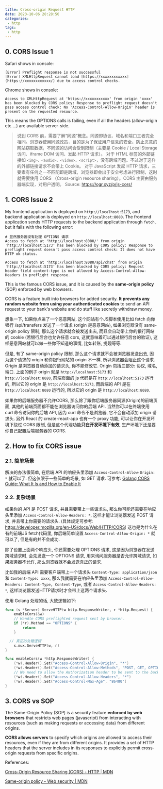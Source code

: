 ```yaml
---
title: Cross-origin Request HTTP
date: 2023-10-06 20:28:50
categories:
 - http
tags:
 - http
---
```


## 0. CORS Issue 1

Safari shows in console:

```
[Error] Preflight response is not successful
[Error] XMLHttpRequest cannot load [https://xxxxxxxxxxxx](https://xxxxxxxxxxxx/) due to access control checks.
```

Chrome shows in console:

```
Access to XMLHttpRequest at 'https://xxxxxxxxxxx' from origin 'xxxx' has been blocked by CORS policy: Response to preflight request doesn't pass access control check: No 'Access-Control-Allow-Origin' header is present on the requested resource.
```

This means the OPTIONS calls is failing, even if all the headers (allow-origin etc....) are available server-side.

> 说到 CORS 前，需要了解“同源”概念。同源即协议、域名和端口三者完全相同。浏览器使用同源政策，目的是为了保证用户信息的安全，防止恶意的网站窃取数据，不同源的访问会受到限制（主要是 Cookie / Local Storage 访问、iframe DOM 访问、发起 HTTP 请求）。 
> 对于 HTML 标签的外部链接如 `<img>、<audio>、<video>、<script>`，没有跨域问题。不过对于这样的外部链接请求不会带上 Cookie。
> 对于 JavaScript 发起 HTTP 请求，三要素有任何之一不匹配即是跨域，浏览器即会出于安全考虑进行限制，这时就需要使用 CORS （Cross-origin resource sharing）。CORS 主要由服务器端实现，对用户透明。
> Source: https://ogr.xyz/p/js-cors/

## 1. CORS Issue 2

My frontend application is deployed on `http://localhost:5173`, and backend application is deployed on `http://localhost:8080`. The frontend application sends HTTP requests to the backend application through `fetch`, but it fails with the following error:

```shell
# 显然服务器没有处理 OPTIONS 请求
Access to fetch at 'http://localhost:8080/' from origin 'http://localhost:5173' has been blocked by CORS policy: Response to preflight request doesn't pass access control check: It does not have HTTP ok status. 

Access to fetch at 'http://localhost:8080/api/chat' from origin 'http://localhost:5173' has been blocked by CORS policy: Request header field content-type is not allowed by Access-Control-Allow-Headers in preflight response.
```

This is the famous CORS issue, and it is caused by the **same-origin policy** (SOP) enforced by web browsers. 

CORS is a feature built into browsers for added security. **It prevents any random website from using your authenticated cookies** to send an API request to your bank's website and do stuff like secretly withdraw money. 

想象一下, 如果你点进了一个恶意网站, 这个网站有个JS脚本使用比如 fetch 向你银行 /api/transfers 发送了一个请求 (origin 是恶意网站), 如果浏览器没有 same-origin policy 限制, 那么这个请求就会被发送出去, 而且会自动带上你的银行网站的 cookie (若银行后台也允许任意 cors, 这就意味着可以通过银行后台的验证), 这样恶意网站就可以做一些你不知道的事情, 比如转账, 提现等等. 

但是, 有了 same-origin policy 限制, 那么这个请求就不会被浏览器发送出去, 因为这个请求的 origin 和你银行网站的 origin 不一样, 所以浏览器会阻止这个请求. Origin 是浏览器自动添加的请求头, 你不能修改它. Origin 包括三部分: 协议, 域名, 端口. 上面的例子 origin 就是 `http://localhost:5173` 和 `http://localhost:8080`, 前端页面的 js 代码是在 `http://localhost:5173` 运行的, 所以它的 origin 是 `http://localhost:5173`, 而后端的 API 是在 `http://localhost:8080` 运行的, 所以它的 origin 是 `http://localhost:8080`. 

如果你的后端服务器不允许CORS, 那么除了跟你后端服务器同源(Origin)的前端页面, 其他的前端页面都不能在浏览器访问你的后端 API. 当然你可以在终端使用 curl 命令访问你的后端 API, 因为 curl 命令不是浏览器, 它不会自动添加 origin 请求头. 另外 React 的 create-react-app 也有一个 proxy 功能, 可以让你在开发环境下绕过 CORS 限制, 但是这个代理功能**只在开发环境下有效**, 生产环境下还是要你自己配置后端服务器的 CORS.

## 2. How to fix CORS issue

### 2.1. 简单场景

解决的办法很简单, 在后端 API 的响应头里添加 `Access-Control-Allow-Origin: *` 就可以了. 但这仅限于一些简单的场景, 如 GET 请求. 可参考: [Golang CORS Guide: What It Is and How to Enable It](https://www.stackhawk.com/blog/golang-cors-guide-what-it-is-and-how-to-enable-it/)

### 2.2. 复杂场景

如果你的 API 是 POST 请求, 并且需要带上一些请求头, 那么你可能还需要在响应头里添加 `Access-Control-Allow-Headers: *`, 这样才能让浏览器发送 POST 请求, 并且带上你需要的请求头. (具体规定可参考: https://developer.mozilla.org/en-US/docs/Web/HTTP/CORS) 这也是为什么在有的前端JS fetch代码里, 你后端简单设置 `Access-Control-Allow-Origin: *` 就可以了, 但是有的并不会成功. 

除了设置上面两个响应头, 你还需要处理 OPTIONS 请求, 这是因为浏览器在发送跨域请求时, 会先发送一个 OPTIONS 请求, 用来询问服务器是否允许跨域请求, 如果服务器不允许, 那么浏览器就不会发送真正的请求. 

比如我的后端 API 需要客户端带上一个请求头 `Content-Type: application/json` 和 `Content-Type: xxxx`, 那么我就需要在响应头里添加 `Access-Control-Allow-Headers: Content-Type, Content-Type`, 或者 `Access-Control-Allow-Headers: *`, 这样浏览器发送HTTP请求时才会带上这两个请求头.  

使用 Golang 处理的话, 大致逻辑如下:

```go
func (s *Server) ServeHTTP(w http.ResponseWriter, r *http.Request) {
	enableCors(&w)
	// Handle CORS preflighted request sent by browser.
	if (*r).Method == "OPTIONS" {
		return
	}

  // 真正的处理逻辑
	s.mux.ServeHTTP(w, r)
}

func enableCors(w *http.ResponseWriter) {
	(*w).Header().Set("Access-Control-Allow-Origin", "*")
	(*w).Header().Set("Access-Control-Allow-Methods", "POST, GET, OPTIONS")
	// We need to allow the Authorization header to be sent to the backend.
	(*w).Header().Set("Access-Control-Allow-Headers", "*")
	(*w).Header().Set("Access-Control-Max-Age", "86400")
}
```

## 3. CORS vs SOP

The Same-Origin Policy (SOP) is a security feature **enforced by web browsers** that restricts web pages (javascript) from interacting with resources (such as making requests or accessing data) from different origins. 

**CORS allows servers** to specify which origins are allowed to access their resources, even if they are from different origins. It provides a set of HTTP headers that the server includes in its responses to explicitly permit cross-origin requests from specific origins. 

References:

[Cross-Origin Resource Sharing (CORS) - HTTP | MDN](https://developer.mozilla.org/en-US/docs/Web/HTTP/CORS)

[Same-origin policy - Web security | MDN](https://developer.mozilla.org/en-US/docs/Web/Security/Same-origin_policy)
